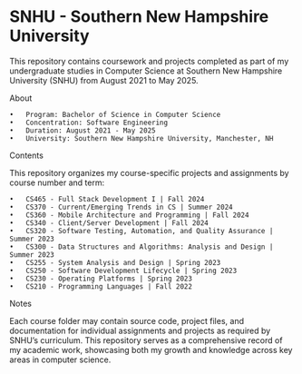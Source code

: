 # SNHU - Southern New Hampshire University

This repository contains coursework and projects completed as part of my undergraduate studies in Computer Science at Southern New Hampshire University (SNHU) from August 2021 to May 2025.

About

	•	Program: Bachelor of Science in Computer Science
	•	Concentration: Software Engineering
	•	Duration: August 2021 - May 2025
	•	University: Southern New Hampshire University, Manchester, NH

Contents

This repository organizes my course-specific projects and assignments by course number and term:

	•	CS465 - Full Stack Development I | Fall 2024
	•	CS370 - Current/Emerging Trends in CS | Summer 2024
	•	CS360 - Mobile Architecture and Programming | Fall 2024
	•	CS340 - Client/Server Development | Fall 2024
	•	CS320 - Software Testing, Automation, and Quality Assurance | Summer 2023
	•	CS300 - Data Structures and Algorithms: Analysis and Design | Summer 2023
	•	CS255 - System Analysis and Design | Spring 2023
	•	CS250 - Software Development Lifecycle | Spring 2023
	•	CS230 - Operating Platforms | Spring 2023
	•	CS210 - Programming Languages | Fall 2022

Notes

Each course folder may contain source code, project files, and documentation for individual assignments and projects as required by SNHU’s curriculum. This repository serves as a comprehensive record of my academic work, showcasing both my growth and knowledge across key areas in computer science.
